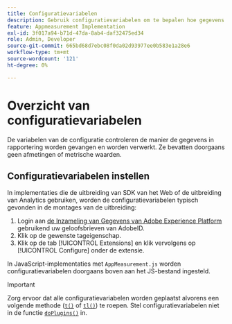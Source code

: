 ```yaml
---
title: Configuratievariabelen
description: Gebruik configuratievariabelen om te bepalen hoe gegevens worden verzameld.
feature: Appmeasurement Implementation
exl-id: 3f017a94-b71d-47da-8ab4-daf32475ed34
role: Admin, Developer
source-git-commit: 665bd68d7ebc08f0da02d93977ee0b583e1a28e6
workflow-type: tm+mt
source-wordcount: '121'
ht-degree: 0%

---
```


# Overzicht van configuratievariabelen

De variabelen van de configuratie controleren de manier de gegevens in rapportering worden gevangen en worden verwerkt. Ze bevatten doorgaans geen afmetingen of metrische waarden.

## Configuratievariabelen instellen

In implementaties die de uitbreiding van SDK van het Web of de uitbreiding van Analytics gebruiken, worden de configuratievariabelen typisch gevonden in de montages van de uitbreiding:

1. Login aan [ de Inzameling van Gegevens van Adobe Experience Platform ](https://experience.adobe.com/data-collection) gebruikend uw geloofsbrieven van AdobeID.
1. Klik op de gewenste tageigenschap.
1. Klik op de tab [!UICONTROL Extensions] en klik vervolgens op [!UICONTROL Configure] onder de extensie.

In JavaScript-implementaties met `AppMeasurement.js` worden configuratievariabelen doorgaans boven aan het JS-bestand ingesteld.

>[!IMPORTANT]
>
>Zorg ervoor dat alle configuratievariabelen worden geplaatst alvorens een volgende methode ([`t()`](../functions/t-method.md) of [`tl()`](../functions/tl-method.md)) te roepen. Stel configuratievariabelen niet in de functie [`doPlugins()`](../functions/doplugins.md) in.

